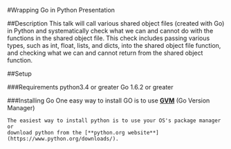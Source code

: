 #Wrapping Go in Python Presentation

##Description
	This talk will call various shared object files (created with Go) in Python and
    systematically check what we can and cannot do with the functions in the shared 
    object file. This check includes passing various types, such as int, float, lists, 
    and dicts, into the shared object file function, and checking what we can and 
    cannot return from the shared object function.

##Setup

###Requirements
	python3.4 or greater
    Go 1.6.2 or greater

###Installing Go
	One easy way to install GO is to use [**GVM**](https://github.com/moovweb/gvm) (Go Version Manager)

	The easiest way to install python is to use your OS's package manager or
    download python from the [**python.org website**](https://www.python.org/downloads/).
